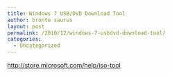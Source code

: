 ```yaml
---
title: Windows 7 USB/DVD Download Tool
author: bronto saurus
layout: post
permalink: /2010/12/windows-7-usbdvd-download-tool/
categories:
  - Uncategorized
---
```

<http://store.microsoft.com/help/iso-tool>